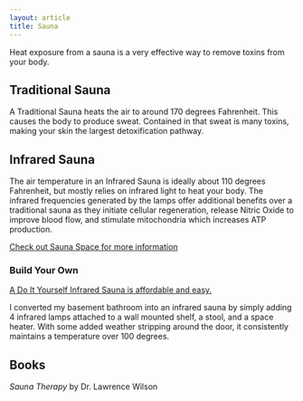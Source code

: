 ```yaml
---
layout: article
title: Sauna
---
```


Heat exposure from a sauna is a very effective way to remove toxins from your body.

## Traditional Sauna
A Traditional Sauna heats the air to around 170 degrees Fahrenheit. This causes the body to produce sweat. Contained in that sweat is many toxins, making your skin the largest detoxification pathway.

## Infrared Sauna
The air temperature in an Infrared Sauna is ideally about 110 degrees Fahrenheit, but mostly relies on infrared light to heat your body. The infrared frequencies generated by the lamps offer additional benefits over a traditional sauna as they initiate cellular regeneration, release Nitric Oxide to improve blood flow, and stimulate mitochondria which increases ATP production.

[Check out Sauna Space for more information](https://sauna.space/pages/saunaspace-incandescent-therapy)

### Build Your Own
[A Do It Yourself Infrared Sauna is affordable and easy.](https://www.infrared-light-therapy.com/build-your-own-infrared-sauna/)

I converted my basement bathroom into an infrared sauna by simply adding 4 infrared lamps attached to a wall mounted shelf, a stool, and a space heater. With some added weather stripping around the door, it consistently maintains a temperature over 100 degrees.

## Books
*Sauna Therapy* by Dr. Lawrence Wilson